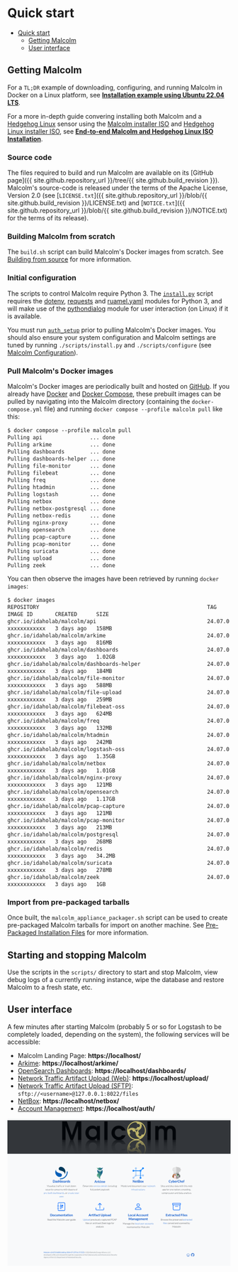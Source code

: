 # <a name="QuickStart"></a>Quick start

* [Quick start](#QuickStart)
    - [Getting Malcolm](#GetMalcolm)
    - [User interface](#UserInterfaceURLs)

## <a name="GetMalcolm"></a>Getting Malcolm

For a `TL;DR` example of downloading, configuring, and running Malcolm in Docker on a Linux platform, see **[Installation example using Ubuntu 22.04 LTS](ubuntu-install-example.md#InstallationExample)**.

For a more in-depth guide convering installing both Malcolm and a [Hedgehog Linux](hedgehog.md) sensor using the [Malcolm installer ISO](malcolm-iso.md#ISO) and [Hedgehog Linux installer ISO](hedgehog-installation.md#HedgehogInstallation), see **[End-to-end Malcolm and Hedgehog Linux ISO Installation](malcolm-hedgehog-e2e-iso-install.md#InstallationExample)**.

### Source code

The files required to build and run Malcolm are available on its [GitHub page]({{ site.github.repository_url }}/tree/{{ site.github.build_revision }}). Malcolm's source-code is released under the terms of the Apache License, Version 2.0 (see [`LICENSE.txt`]({{ site.github.repository_url }}/blob/{{ site.github.build_revision }}/LICENSE.txt) and [`NOTICE.txt`]({{ site.github.repository_url }}/blob/{{ site.github.build_revision }}/NOTICE.txt) for the terms of its release).

### Building Malcolm from scratch

The `build.sh` script can build Malcolm's Docker images from scratch. See [Building from source](development.md#Build) for more information.

### Initial configuration

The scripts to control Malcolm require Python 3. The [`install.py`](malcolm-config.md#ConfigAndTuning) script requires the [dotenv](https://github.com/theskumar/python-dotenv), [requests](https://docs.python-requests.org/en/latest/) and [ruamel.yaml](https://yaml.readthedocs.io/en/latest/) modules for Python 3, and will make use of the [pythondialog](https://pythondialog.sourceforge.io/) module for user interaction (on Linux) if it is available.

You must run [`auth_setup`](authsetup.md#AuthSetup) prior to pulling Malcolm's Docker images. You should also ensure your system configuration and Malcolm settings are tuned by running `./scripts/install.py` and `./scripts/configure` (see [Malcolm Configuration](malcolm-config.md#ConfigAndTuning)).
    
### Pull Malcolm's Docker images

Malcolm's Docker images are periodically built and hosted on [GitHub](https://github.com/orgs/idaholab/packages?repo_name=Malcolm). If you already have [Docker](https://www.docker.com/) and [Docker Compose](https://docs.docker.com/compose/), these prebuilt images can be pulled by navigating into the Malcolm directory (containing the `docker-compose.yml` file) and running `docker compose --profile malcolm pull` like this:
```
$ docker compose --profile malcolm pull
Pulling api               ... done
Pulling arkime            ... done
Pulling dashboards        ... done
Pulling dashboards-helper ... done
Pulling file-monitor      ... done
Pulling filebeat          ... done
Pulling freq              ... done
Pulling htadmin           ... done
Pulling logstash          ... done
Pulling netbox            ... done
Pulling netbox-postgresql ... done
Pulling netbox-redis      ... done
Pulling nginx-proxy       ... done
Pulling opensearch        ... done
Pulling pcap-capture      ... done
Pulling pcap-monitor      ... done
Pulling suricata          ... done
Pulling upload            ... done
Pulling zeek              ... done
```

You can then observe the images have been retrieved by running `docker images`:
```
$ docker images
REPOSITORY                                                     TAG               IMAGE ID       CREATED      SIZE
ghcr.io/idaholab/malcolm/api                                   24.07.0           xxxxxxxxxxxx   3 days ago   158MB
ghcr.io/idaholab/malcolm/arkime                                24.07.0           xxxxxxxxxxxx   3 days ago   816MB
ghcr.io/idaholab/malcolm/dashboards                            24.07.0           xxxxxxxxxxxx   3 days ago   1.02GB
ghcr.io/idaholab/malcolm/dashboards-helper                     24.07.0           xxxxxxxxxxxx   3 days ago   184MB
ghcr.io/idaholab/malcolm/file-monitor                          24.07.0           xxxxxxxxxxxx   3 days ago   588MB
ghcr.io/idaholab/malcolm/file-upload                           24.07.0           xxxxxxxxxxxx   3 days ago   259MB
ghcr.io/idaholab/malcolm/filebeat-oss                          24.07.0           xxxxxxxxxxxx   3 days ago   624MB
ghcr.io/idaholab/malcolm/freq                                  24.07.0           xxxxxxxxxxxx   3 days ago   132MB
ghcr.io/idaholab/malcolm/htadmin                               24.07.0           xxxxxxxxxxxx   3 days ago   242MB
ghcr.io/idaholab/malcolm/logstash-oss                          24.07.0           xxxxxxxxxxxx   3 days ago   1.35GB
ghcr.io/idaholab/malcolm/netbox                                24.07.0           xxxxxxxxxxxx   3 days ago   1.01GB
ghcr.io/idaholab/malcolm/nginx-proxy                           24.07.0           xxxxxxxxxxxx   3 days ago   121MB
ghcr.io/idaholab/malcolm/opensearch                            24.07.0           xxxxxxxxxxxx   3 days ago   1.17GB
ghcr.io/idaholab/malcolm/pcap-capture                          24.07.0           xxxxxxxxxxxx   3 days ago   121MB
ghcr.io/idaholab/malcolm/pcap-monitor                          24.07.0           xxxxxxxxxxxx   3 days ago   213MB
ghcr.io/idaholab/malcolm/postgresql                            24.07.0           xxxxxxxxxxxx   3 days ago   268MB
ghcr.io/idaholab/malcolm/redis                                 24.07.0           xxxxxxxxxxxx   3 days ago   34.2MB
ghcr.io/idaholab/malcolm/suricata                              24.07.0           xxxxxxxxxxxx   3 days ago   278MB
ghcr.io/idaholab/malcolm/zeek                                  24.07.0           xxxxxxxxxxxx   3 days ago   1GB
```

### Import from pre-packaged tarballs

Once built, the `malcolm_appliance_packager.sh` script can be used to create pre-packaged Malcolm tarballs for import on another machine. See [Pre-Packaged Installation Files](development.md#Packager) for more information.

## Starting and stopping Malcolm

Use the scripts in the `scripts/` directory to start and stop Malcolm, view debug logs of a currently running
instance, wipe the database and restore Malcolm to a fresh state, etc.

## <a name="UserInterfaceURLs"></a>User interface

A few minutes after starting Malcolm (probably 5 or so for Logstash to be completely loaded, depending on the system), the following services will be accessible:

* Malcolm Landing Page: **https://localhost/**
* [Arkime](https://arkime.com/): **https://localhost/arkime/**
* [OpenSearch Dashboards](https://opensearch.org/docs/latest/dashboards/index/): **https://localhost/dashboards/**
* [Network Traffic Artifact Upload (Web)](upload.md#Upload): **https://localhost/upload/**
* [Network Traffic Artifact Upload (SFTP)](upload.md#Upload): `sftp://<username>@127.0.0.1:8022/files`
* [NetBox](asset-interaction-analysis.md#AssetInteractionAnalysis): **https://localhost/netbox/**
* [Account Management](authsetup.md#AuthBasicAccountManagement): **https://localhost/auth/**

![Malcolm Landing Page](./images/screenshots/malcolm_landing_page.png)